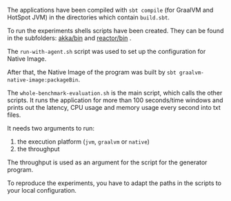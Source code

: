 The applications have been compiled with `sbt compile` (for GraalVM and HotSpot JVM) in the directories which contain `build.sbt`.


To run the experiments shells scripts have been created. They can be found in the subfolders: [akka/bin](akka/bin) and [reactor/bin](reactor/bin) .

The `run-with-agent.sh` script was used to set up the configuration for Native Image.

After that, the Native Image of the program was built by `sbt graalvm-native-image:packageBin`.


The `whole-benchmark-evaluation.sh` is the main script, which calls the other scripts. It runs the application for more than 100 seconds/time windows and prints out the latency, CPU usage and memory usage every second into txt files.

It needs two arguments to run:
1. the execution platform (`jvm`, `graalvm` or `native`)
2. the throughput

The throughput is used as an argument for the script for the generator program.

To reproduce the experiments, you have to adapt the paths in the scripts to your local configuration.
